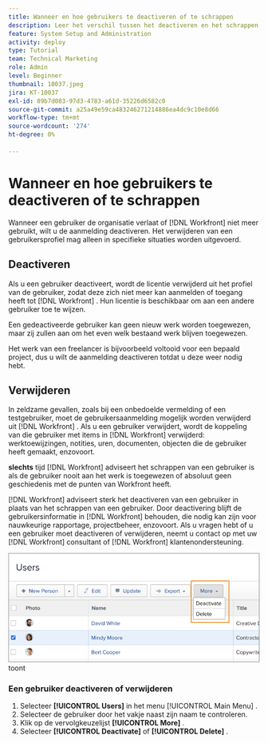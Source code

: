 ```yaml
---
title: Wanneer en hoe gebruikers te deactiveren of te schrappen
description: Leer het verschil tussen het deactiveren en het schrappen van gebruikers. Vervolgens beheert u gebruikersprofielen op basis van de behoeften van uw organisatie.
feature: System Setup and Administration
activity: deploy
type: Tutorial
team: Technical Marketing
role: Admin
level: Beginner
thumbnail: 10037.jpeg
jira: KT-10037
exl-id: 89b7d083-97d3-4783-a61d-35226d6582c0
source-git-commit: a25a49e59ca483246271214886ea4dc9c10e8d66
workflow-type: tm+mt
source-wordcount: '274'
ht-degree: 0%

---
```


# Wanneer en hoe gebruikers te deactiveren of te schrappen

Wanneer een gebruiker de organisatie verlaat of [!DNL Workfront] niet meer gebruikt, wilt u de aanmelding deactiveren. Het verwijderen van een gebruikersprofiel mag alleen in specifieke situaties worden uitgevoerd.

## Deactiveren

Als u een gebruiker deactiveert, wordt de licentie verwijderd uit het profiel van de gebruiker, zodat deze zich niet meer kan aanmelden of toegang heeft tot [!DNL Workfront] . Hun licentie is beschikbaar om aan een andere gebruiker toe te wijzen.

Een gedeactiveerde gebruiker kan geen nieuw werk worden toegewezen, maar zij zullen aan om het even welk bestaand werk blijven toegewezen.

Het werk van een freelancer is bijvoorbeeld voltooid voor een bepaald project, dus u wilt de aanmelding deactiveren totdat u deze weer nodig hebt.

## Verwijderen

In zeldzame gevallen, zoals bij een onbedoelde vermelding of een testgebruiker, moet de gebruikersaanmelding mogelijk worden verwijderd uit [!DNL Workfront] . Als u een gebruiker verwijdert, wordt de koppeling van die gebruiker met items in [!DNL Workfront] verwijderd: werktoewijzingen, notities, uren, documenten, objecten die de gebruiker heeft gemaakt, enzovoort.

**slechts** tijd [!DNL Workfront] adviseert het schrappen van een gebruiker is als de gebruiker nooit aan het werk is toegewezen of absoluut geen geschiedenis met de punten van Workfront heeft.

[!DNL Workfront] **&#x200B;**&#x200B;adviseert sterk het deactiveren van een gebruiker in plaats van het schrappen van een gebruiker. Door deactivering blijft de gebruikersinformatie in [!DNL Workfront] behouden, die nodig kan zijn voor nauwkeurige rapportage, projectbeheer, enzovoort. Als u vragen hebt of u een gebruiker moet deactiveren of verwijderen, neemt u contact op met uw [!DNL Workfront] consultant of [!DNL Workfront] klantenondersteuning.

![ Meer menu dat opties op [!DNL Users] pagina ](assets/admin-fund-adding-users-11.png) toont

### Een gebruiker deactiveren of verwijderen

1. Selecteer **[!UICONTROL Users]** in het menu [!UICONTROL Main Menu] .
1. Selecteer de gebruiker door het vakje naast zijn naam te controleren.
1. Klik op de vervolgkeuzelijst **[!UICONTROL More]** .
1. Selecteer **[!UICONTROL Deactivate]** of **[!UICONTROL Delete]** .
